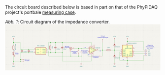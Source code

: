 The circuit board described below is based in part on that of the PhyPiDAQ project's portbale [measuring case](https://github.com/PhyPiDAQ/MeasuringCase).

*Abb. 1*: Circuit diagram of the impedance converter.  
                    ![Figure 1](images/Circuit_diagram.png)